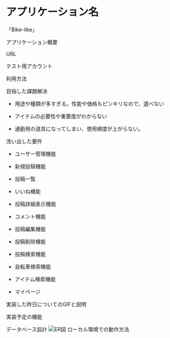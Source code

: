 # アプリケーション名
「Bike-like」

アプリケーション概要

URL


テスト用アカウント

利用方法

目指した課題解決

* 用途や種類が多すぎる。性能や価格もピンキリなので、選べない

* アイテムの必要性や重要度がわからない

* 通勤用の道具になってしまい、使用頻度が上がらない。

洗い出した要件

* ユーザー管理機能

* 新規投稿機能

* 投稿一覧

* いいね機能

* 投稿詳細表示機能

* コメント機能

* 投稿編集機能

* 投稿削除機能

* 投稿検索機能

* 自転車検索機能

* アイテム検索機能

* マイページ

実装した昨日についてのGIFと説明

実装予定の機能

データベース設計
![ER図](https://gyazo.com/1200b99ecbf9082b2af0014199b35b79)
ローカル環境での動作方法